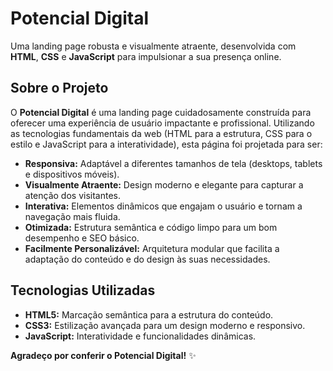 # Potencial Digital

Uma landing page robusta e visualmente atraente, desenvolvida com **HTML**, **CSS** e **JavaScript** para impulsionar a sua presença online.


## Sobre o Projeto

O **Potencial Digital** é uma landing page cuidadosamente construída para oferecer uma experiência de usuário impactante e profissional. Utilizando as tecnologias fundamentais da web (HTML para a estrutura, CSS para o estilo e JavaScript para a interatividade), esta página foi projetada para ser:

* **Responsiva:** Adaptável a diferentes tamanhos de tela (desktops, tablets e dispositivos móveis).
* **Visualmente Atraente:** Design moderno e elegante para capturar a atenção dos visitantes.
* **Interativa:** Elementos dinâmicos que engajam o usuário e tornam a navegação mais fluida.
* **Otimizada:** Estrutura semântica e código limpo para um bom desempenho e SEO básico.
* **Facilmente Personalizável:** Arquitetura modular que facilita a adaptação do conteúdo e do design às suas necessidades.

## Tecnologias Utilizadas

* **HTML5:** Marcação semântica para a estrutura do conteúdo.
* **CSS3:** Estilização avançada para um design moderno e responsivo.
* **JavaScript:** Interatividade e funcionalidades dinâmicas.


**Agradeço por conferir o Potencial Digital!** ✨
